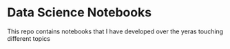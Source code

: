 # Data Science Notebooks

This repo contains notebooks that I have developed over the yeras touching different topics
